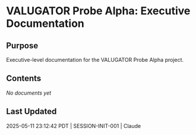 # VALUGATOR Probe Alpha: Executive Documentation

## Purpose
Executive-level documentation for the VALUGATOR Probe Alpha project.

## Contents
*No documents yet*

## Last Updated
2025-05-11 23:12:42 PDT | SESSION-INIT-001 | Claude
